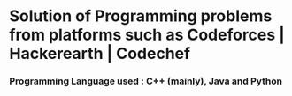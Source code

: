 <h1>Solution of Programming problems from platforms such as Codeforces | Hackerearth | Codechef</h1>
<h3>Programming Language used : C++ (mainly), Java and Python</h3>
